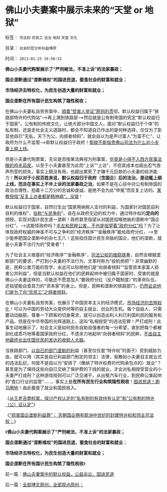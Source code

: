 # 佛山小夫妻案中展示未来的“天堂&nbsp;or&nbsp;地狱”

标签： `司法权` `农民工` `法治` `地狱` `天堂` `文化` 

目录： `社会阶层分析利益博羿`

时间： `2013-01-23 19:50:52`

**佛山小夫妻代购案展示了“严刑峻法，不准上诉”的法家暴政；**

**国企垄断通过“垄断维权”的国进民退，蚕食社会的财富和就业**；

**市场经济去特权化，为民生创造大量的财富和就业；**

**国企垄断在所有国计民生构筑了隐性税收；**



在佛山小夫妻私自劳务案中，[顺着“受害人举证”原则的贯](../../../2012/9/2/公益诉讼恐怕就是法西斯主义.md)彻，默认权益归属于“铁路部特许的代购站”——>再上溯到铁路部——>然后就是公有制帝国的宪定“默认权益归于国家”。公有制的传统文化，让绝大部分中国文人，面对“默认权益归于个体”的私有制，还是走社会主义道路时，都会不知道自已作出的是何种选择，仅仅为了彰显他自已“无私，天下为公，向弱者倾斜”，就会自以为是声讨富人“为富不仁”，让政府为什么不监管——>即默认权益归于政府！[那就不能指责佛山司法为什么对小夫妻上纲上线](../../../2009/8/1/放弃国企垄断去特权，让民企对税收作出贡献.md)。

但是小夫妻代购票案，无论是否按某法典视为刑事案，[毕竟是小得不入西方民事法眼的鸡毛蒜皮](../../../2012/12/2/“政府（司法）无所不管”的衍生成本常常被忽略.md)。以至于小夫妻甚至为此而“上诉”“上访”，不但其成本也超出忍气吞声所受的损失，事实上既没有用，也超出累死了才赚千元巨款的小夫妻的经济能力！**所以对于小民百姓来说，默认权益归于政府（含国企）后的法治，是动辄上纲上线，而且在事实上不许上诉的法家暴政之治**。如果不是在心目中对公有制帝国的政治合理性，抱着十二万分的忠诚和虔诚，是绝不会为此“申冤”而反复上访的。[某教授指“反复上访者都是精神病”，没错](../../../2009/8/21/少呼吁点道德，多普及一点法制.md)！

默认权益归于国家，自然衍生出“国家用纳税人支付的利益，为国家针对国民自利自利的维权”，[俗称“与民争利](../../../2009/8/12/国企吃奶的力气不该留到六十岁还用.md)”。自在从政府无边的权力中，通过特许权的**定向的**颁授，实现对国计民生逐一垄断！政府甚至指望从对国民掐喉绝脉的垄断中“国企分红”，——>这能怪政府吗？[毛左和民粹公害，不也是指望着“政府分红”吗](../../../2012/6/2/国企私有化和国企分红的不可行性.md)？为了让体现政府权威的神圣不可与之争利的“经济秩序”“金融秩序”能给政府分红，——>至少能养肥国企垄断中的杂七王八！这些掐住国计民生命脉的国企，他们的垄断，就是小夫妻不法行为的“受害者”！

为了社会主义根基的“经济秩序”“金融秩序”，[司法公权的维稳铁拳](../../../2012/12/2/“政府（司法）无所不管”的衍生成本常常被忽略.md)，自然会根据垄断部门的要求，严打到小夫妻的不法行为，文革时称为“投机倒把”！非常幽默的是，民粹公害万能的哲学，永远可以标榜他们是“向弱者倾斜”“监管资本家富人损害公共利益”，但是当默认权益在他们的民粹起哄中被归属于国家时，受害的就是佛山小夫妻这样的，可能还不愿意加入“要政府分红（反户籍制度）”的革命队伍，还指望能自食其力的“资本家”的身上。但是，民粹和垄断的铁路部门，[仍然会说他们是为了向“农民工”之弱者倾斜](../../../2009/9/3/穷穷相报何时了！弱者知多少！.md)。

在佛山小夫妻私自劳务案，也展示了中国资本主义的经济模式，[市场经济的去特权化](http://darthvad.blog.sohu.com/163549450.html)！可以为中国的劳动大众提供何等的自主就业、创业的生机。每个自由人，只需要动动脑筋，尊重一下顾客的切身需求，就可以创造出利人利已利国利民的服务和产品。但是在中华帝国的光辉道路上，这叫“私相授受”的违法犯罪！严打成刑！此事生动地展示了，社会主义是如何扼杀自助自强者的每一分希望，直到把每个都被驯化成乖巧地等着国家政府分红，不遗余力地起哄“向弱者倾斜”的民粹，[不由自主地最终长出忧国忧民的发达的收税人大脑](../../../2013/1/21/纳税人意识被转变成“收税人大脑”.md)。

当铁路部门，[以自已的部门垄断的利](../../../2009/7/29/市场经济去特权化的真正利益阻力.md)益（甚至仅仅是“特许权”的面子）受到威胁为由，就可以用（其实是自已利益部门制定的领主）法律，驱散如小夫妻自主就业式的违法乱纪，何尝不是自以为“安排了（缴纳了特许权费的代购承包点的）就业”？甚至是为了保持这些向自已交纳了保护费的下线的就业，才会对私相授受营业的小夫妻严打成刑？这种游戏规则可以广泛见诸于，从出租汽车行业，到民粹公害起哄的“食口行业的监管”……，事实上是**在所有民生行业构筑隐性税收**！[国进民退！跑马圈地](../../../2012/12/28/从公益变成公害的“为虎作伥的民粹之路”.md)！由此蚕食了就业和国民收入。

《[从王老吉商标案，探讨产权认定的“私有制的有效持有认定”和“公有制的特许（公）证认定”](../../../2013/1/17/从王老吉商标归属案，理解资本主义的法学根据.md)》

《[“损害国企垄断利益罪”； 天朝国企拥有欧洲中世纪的封建特许权和领主司法权；](../../../2013/1/23/佛山夫妻案中的默认权益，公益诉讼，国进民退.md)》

《**佛山小夫妻代购案展示了“严刑峻法，不准上诉”的法家暴政；**

**国企垄断通过“垄断维权”的国进民退，蚕食社会的财富和就业**；

**市场经济去特权化，为民生创造大量的财富和就业；**

**国企垄断在所有国计民生构筑了隐性税收**》



前一篇：[佛山夫妻案中的默认权益，公益诉讼，国进民退](../../../2013/1/23/佛山夫妻案中的默认权益，公益诉讼，国进民退.md)

后一篇：[全部博文原创，全部观点原创；](../../../2013/1/23/全部博文原创，全部观点原创；.md)